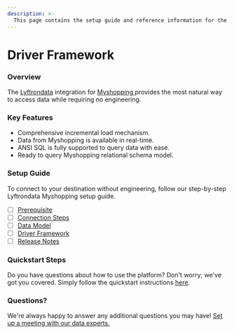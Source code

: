 ```yaml
---
description: >-
  This page contains the setup guide and reference information for the Myshopping source connector.
---
```


# Driver Framework

### Overview

The [Lyftrondata](https://www.lyftrondata.com/) integration for [Myshopping](https://www.lyftrondata.com/integration/myshopping/)[ ](https://www.lyftrondata.com/integration/myshopping/)provides the most natural way to access data while requiring no engineering.

### Key Features

* Comprehensive incremental load mechanism.
* Data from Myshopping is available in real-time.&#x20;
* ANSI SQL is fully supported to query data with ease.
* Ready to query Myshopping relational schema model.

### Setup Guide

To connect to your destination without engineering, follow our step-by-step Lyftrondata Myshopping setup guide.

* [ ] [Prerequisite](../../marketing-analytics/myshopping/prerequisite.md)
* [ ] [Connection Steps](../../marketing-analytics/myshopping/connection-steps.md)
* [ ] [Data Model](../../marketing-analytics/myshopping/data-model/)
* [ ] [Driver Framework](../../marketing-analytics/myshopping/driver-framework/)
* [ ] [Release Notes](../../marketing-analytics/myshopping/release-notes.md)

### Quickstart Steps

Do you have questions about how to use the platform? Don't worry; we've got you covered. Simply follow the quickstart instructions [here](../../../quickstart-steps.md).

### Questions? <a href="#questions" id="questions"></a>

We're always happy to answer any additional questions you may have! [Set up a meeting with our data experts.](https://www.lyftrondata.com/book-a-meeting/)


